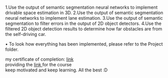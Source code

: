 1.Use the output of semantic segmentation neural networks to implement drivable space estimation in 3D.
2.Use the output of semantic segmentation neural networks to implement lane estimation.
3.Use the output of semantic segmentation to filter errors in the output of 2D object detectors.
4.Use the filtered 2D object detection results to determine how far obstacles are from the self-driving car.

• To look how everything has been implemented, please refer to the Project folder.

my certificate of completion: <a href="https://www.coursera.org/account/accomplishments/verify/EWWK36ZPJ87G?utm_source=link&utm_medium=certificate&utm_content=cert_image&utm_campaign=pdf_header_button&utm_product=course"> link </a>
<br>providing the <a href="https://www.coursera.org/learn/visual-perception-self-driving-cars?specialization=self-driving-cars"> link </a> for the course 
<br>keep motivated and keep learning. All the best :D
